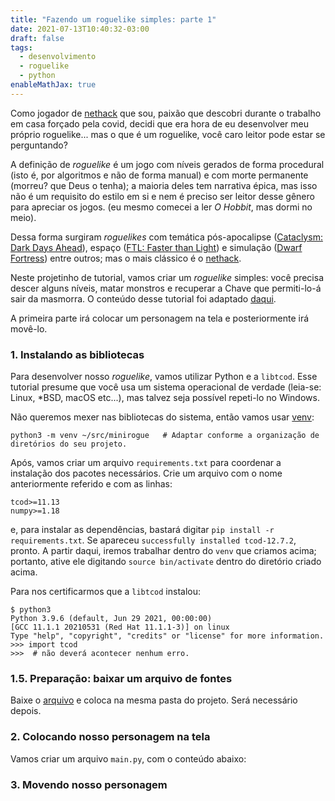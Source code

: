 ```yaml
---
title: "Fazendo um roguelike simples: parte 1"
date: 2021-07-13T10:40:32-03:00
draft: false 
tags: 
  - desenvolvimento
  - roguelike
  - python
enableMathJax: true
---
```



Como jogador de [nethack](https://nethack.org) que sou, paixão que descobri durante o trabalho em casa forçado pela covid, decidi que era hora de eu desenvolver meu próprio roguelike... mas o que é um roguelike, você caro leitor pode estar se perguntando? 

A definição de _roguelike_ é um jogo com níveis gerados de forma procedural (isto é, por algoritmos e não de forma manual) e com morte permanente (morreu? que Deus o tenha); a maioria deles tem narrativa épica, mas isso não é um requisito do estilo em si e nem é preciso ser leitor desse gênero para apreciar os jogos. (eu mesmo comecei a ler _O Hobbit_, mas dormi no meio).

Dessa forma surgiram _roguelikes_ com temática pós-apocalipse ([Cataclysm: Dark Days Ahead](https://cataclysmdda.org/)), espaço ([FTL: Faster than Light](https://store.steampowered.com/app/212680/FTL_Faster_Than_Light/)) e simulação ([Dwarf Fortress](https://www.bay12games.com/dwarves/)) entre outros; mas o mais clássico é o [nethack](https://nethack.org).

Neste projetinho de tutorial, vamos criar um _roguelike_ simples: você precisa descer alguns níveis, matar monstros e recuperar a Chave que permiti-lo-á sair da masmorra. O conteúdo desse tutorial foi adaptado [daqui](http://rogueliketutorials.com/tutorials/tcod/v2/part-1/).

A primeira parte irá colocar um personagem na tela e posteriormente irá movê-lo.

### 1. Instalando as bibliotecas

Para desenvolver nosso _roguelike_, vamos utilizar Python e a `libtcod`. Esse tutorial presume que você usa um sistema operacional de verdade (leia-se: Linux, \*BSD, macOS etc...), mas talvez seja possível repeti-lo no Windows.

Não queremos mexer nas bibliotecas do sistema, então vamos usar [venv](https://docs.python.org/3/library/venv.html):

    python3 -m venv ~/src/minirogue   # Adaptar conforme a organização de diretórios do seu projeto.

Após, vamos criar um arquivo `requirements.txt` para coordenar a instalação dos pacotes necessários. Crie um arquivo com o nome anteriormente referido e com as linhas:

    tcod>=11.13
    numpy>=1.18

e, para instalar as dependências, bastará digitar `pip install -r requirements.txt`. Se apareceu `successfully installed tcod-12.7.2`, pronto. A partir daqui, iremos trabalhar dentro do `venv` que criamos acima; portanto, ative ele digitando `source bin/activate` dentro do diretório criado acima.

Para nos certificarmos que a `libtcod` instalou:

    $ python3
    Python 3.9.6 (default, Jun 29 2021, 00:00:00) 
    [GCC 11.1.1 20210531 (Red Hat 11.1.1-3)] on linux
    Type "help", "copyright", "credits" or "license" for more information.
    >>> import tcod
    >>>  # não deverá acontecer nenhum erro.

### 1.5. Preparação: baixar um arquivo de fontes
Baixe o [arquivo](http://rogueliketutorials.com/images/dejavu10x10_gs_tc.png) e coloca na mesma pasta do projeto. Será necessário depois.

### 2. Colocando nosso personagem na tela

Vamos criar um arquivo `main.py`, com o conteúdo abaixo:


### 3. Movendo nosso personagem

